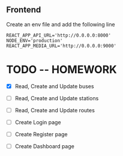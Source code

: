 ## Frontend

Create an env file and add the following line

```
REACT_APP_API_URL='http://0.0.0.0:8000'
NODE_ENV='production'
REACT_APP_MEDIA_URL='http://0.0.0.0:9000'
```

# TODO -- HOMEWORK

- [x] Read, Create and Update buses
- [ ] Read, Create and Update stations
- [ ] Read, Create and Update routes
- [ ] Create Login page
- [ ] Create Register page
- [ ] Create Dashboard page


